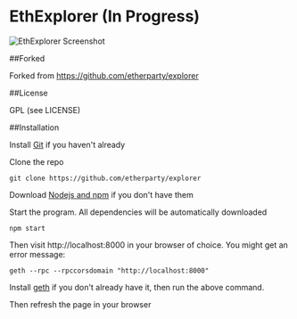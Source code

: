 # EthExplorer (In Progress)

![EthExplorer Screenshot](http://i.imgur.com/NHFYq0x.png)

##Forked

Forked from https://github.com/etherparty/explorer

##License

GPL (see LICENSE)

##Installation

Install [Git](https://git-scm.com/book/en/v2/Getting-Started-Installing-Git "Git installation") if you haven't already

Clone the repo

`git clone https://github.com/etherparty/explorer`

Download [Nodejs and npm](https://docs.npmjs.com/getting-started/installing-node "Nodejs install") if you don't have them

Start the program. All dependencies will be automatically downloaded

`npm start`

Then visit http://localhost:8000 in your browser of choice. You might get an error message:

`geth --rpc --rpccorsdomain "http://localhost:8000"`

Install [geth](https://github.com/ethereum/go-ethereum/wiki/Building-Ethereum "Geth install") if you don't already have it, then run the above command.

Then refresh the page in your browser 
